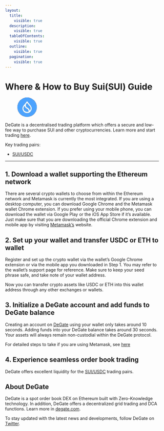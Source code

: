 ```yaml
---
layout:
  title:
    visible: true
  description:
    visible: true
  tableOfContents:
    visible: true
  outline:
    visible: true
  pagination:
    visible: true
---
```


# Where & How to Buy Sui(SUI) Guide

<figure><img src="../.gitbook/assets/sui_0x84074ea631dec7a4edcd5303d164d5dea4c653d61715226580669.jpg" alt="SUI" width="64" style="border-radius: 50%;"><figcaption></figcaption></figure>

DeGate is a decentralised trading platform which offers a secure and low-fee way to purchase SUI and other cryptocurrencies. Learn more and start trading [here](https://app.degate.com/trade/USDC/0x84074ea631dec7a4edcd5303d164d5dea4c653d6?utm_source=howtobuy).&#x20;

Key trading pairs:

* [SUI/USDC](https://app.degate.com/trade/USDC/0x84074ea631dec7a4edcd5303d164d5dea4c653d6?utm_source=howtobuy)

***

## 1. Download a wallet supporting the Ethereum network

There are several crypto wallets to choose from within the Ethereum network and Metamask is currently the most integrated. If you are using a desktop computer, you can download Google Chrome and the Metamask wallet Chrome extension. If you prefer using your mobile phone, you can download the wallet via Google Play or the iOS App Store if it’s available. Just make sure that you are downloading the official Chrome extension and mobile app by visiting [Metamask’s](https://metamask.io/) website.

## 2. Set up your wallet and transfer USDC or ETH to wallet

Register and set up the crypto wallet via the wallet’s Google Chrome extension or via the mobile app you downloaded in Step 1. You may refer to the wallet’s support page for reference. Make sure to keep your seed phrase safe, and take note of your wallet address.&#x20;

Now you can transfer crypto assets like USDC or ETH into this wallet address through any other exchanges or wallets.

## 3. Initialize a DeGate account and add funds to DeGate balance

Creating an account on [DeGate](https://app.degate.com/?utm_source=SUI_howtobuy) using your wallet only takes around 10 seconds. Adding funds into your DeGate balance takes around 30 seconds. Your assets will always remain non-custodial within the DeGate protocol.

For detailed steps to take if you are using Metamask, see [here](https://docs.degate.com/v/product_en/main-features/wallet-connectivity/metamask)

## 4. Experience seamless order book trading

DeGate offers excellent liquidity for the [SUI/USDC](https://app.degate.com/trade/USDC/0x84074ea631dec7a4edcd5303d164d5dea4c653d6?utm_source=howtobuy) trading pairs.&#x20;

## About DeGate

DeGate is a spot order book DEX on Ethereum built with Zero-Knowledge technology. In addition, DeGate offers a decentralized grid trading and DCA functions.  Learn more in [degate.com](https://degate.com/?utm_source=SUI_howtobuy).

To stay updated with the latest news and developments, follow DeGate on [Twitter](https://twitter.com/degatedex).
